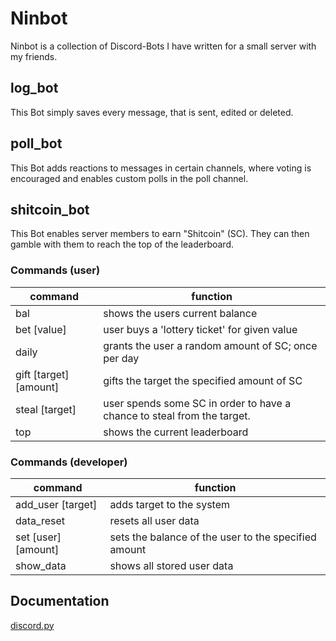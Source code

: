 # Ninbot

Ninbot is a collection of Discord-Bots I have written for a small server with my friends.

## log_bot

This Bot simply saves every message, that is sent, edited or deleted.

## poll_bot

This Bot adds reactions to messages in certain channels, where voting is encouraged and enables custom polls in the poll channel.

## shitcoin_bot

This Bot enables server members to earn "Shitcoin" (SC). They can then gamble with them to reach the top of the leaderboard.

### Commands (user)

|command|function|
|-------|--------|
|bal|shows the users current balance|
|bet \[value\]|user buys a 'lottery ticket' for given value|
|daily|grants the user a random amount of SC; once per day|
|gift \[target\] \[amount\]|gifts the target the specified amount of SC|
|steal \[target\]|user spends some SC in order to have a chance to steal from the target.|
|top|shows the current leaderboard|

### Commands (developer)

|command|function|
|-------|--------|
|add_user \[target\]|adds target to the system|
|data_reset|resets all user data|
|set \[user\] \[amount\]|sets the balance of the user to the specified amount|
|show_data|shows all stored user data|

## Documentation

[discord.py](https://discordpy.readthedocs.io/en/stable/)
